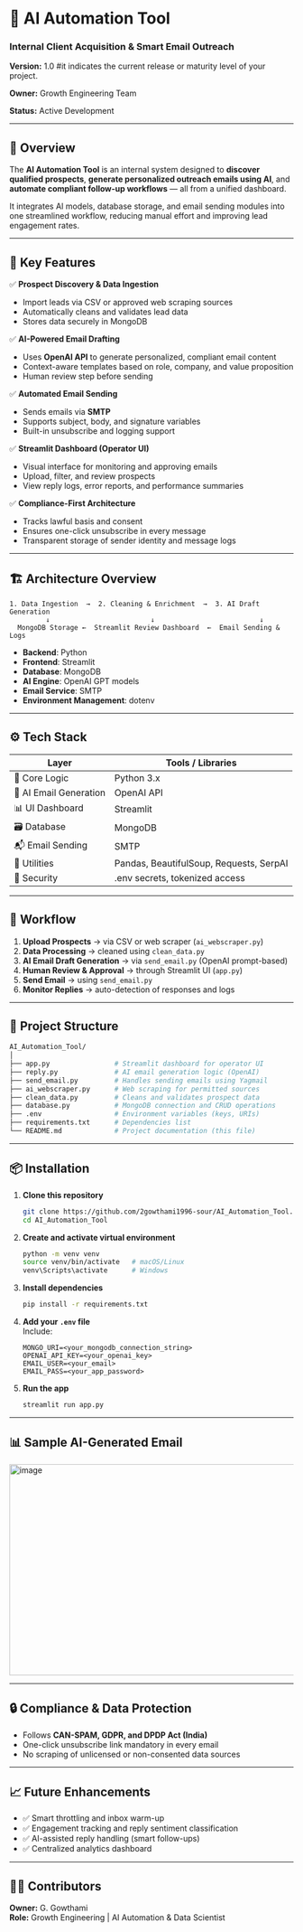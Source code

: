 
# 🧠 AI Automation Tool  
### Internal Client Acquisition & Smart Email Outreach  

**Version:** 1.0      #it indicates the current release or maturity level of your project.

**Owner:** Growth Engineering Team  

**Status:** Active Development  

---

## 🚀 Overview  
The **AI Automation Tool** is an internal system designed to **discover qualified prospects**, **generate personalized outreach emails using AI**, and **automate compliant follow-up workflows** — all from a unified dashboard.  

It integrates AI models, database storage, and email sending modules into one streamlined workflow, reducing manual effort and improving lead engagement rates.  

---

## 🧩 Key Features  

✅ **Prospect Discovery & Data Ingestion**  
- Import leads via CSV or approved web scraping sources  
- Automatically cleans and validates lead data  
- Stores data securely in MongoDB  

✅ **AI-Powered Email Drafting**  
- Uses **OpenAI API** to generate personalized, compliant email content  
- Context-aware templates based on role, company, and value proposition  
- Human review step before sending  

✅ **Automated Email Sending**  
- Sends emails via **SMTP**  
- Supports subject, body, and signature variables  
- Built-in unsubscribe and logging support  

✅ **Streamlit Dashboard (Operator UI)**  
- Visual interface for monitoring and approving emails  
- Upload, filter, and review prospects  
- View reply logs, error reports, and performance summaries  

✅ **Compliance-First Architecture**  
- Tracks lawful basis and consent  
- Ensures one-click unsubscribe in every message  
- Transparent storage of sender identity and message logs  

---

## 🏗️ Architecture Overview  

```text
1. Data Ingestion  →  2. Cleaning & Enrichment  →  3. AI Draft Generation
         ↓                         ↓                          ↓
  MongoDB Storage ←  Streamlit Review Dashboard  ←  Email Sending & Logs
```

- **Backend**: Python  
- **Frontend**: Streamlit  
- **Database**: MongoDB  
- **AI Engine**: OpenAI GPT models  
- **Email Service**: SMTP  
- **Environment Management**: dotenv  

---

## ⚙️ Tech Stack  

| Layer | Tools / Libraries |
|-------|--------------------|
| 🧮 Core Logic | Python 3.x |
| 🧠 AI Email Generation | OpenAI API |
| 📊 UI Dashboard | Streamlit |
| 🗃️ Database | MongoDB |
| 📬 Email Sending | SMTP |
| 🧰 Utilities | Pandas, BeautifulSoup, Requests, SerpAI |
| 🔐 Security | .env secrets, tokenized access |

---

## 🧠 Workflow  

1. **Upload Prospects** → via CSV or web scraper (`ai_webscraper.py`)  
2. **Data Processing** → cleaned using `clean_data.py`  
3. **AI Email Draft Generation** → via `send_email.py` (OpenAI prompt-based)  
4. **Human Review & Approval** → through Streamlit UI (`app.py`)  
5. **Send Email** → using `send_email.py`  
6. **Monitor Replies** → auto-detection of responses and logs  

---

## 📁 Project Structure  

```bash
AI_Automation_Tool/
│
├── app.py                # Streamlit dashboard for operator UI
├── reply.py              # AI email generation logic (OpenAI)
├── send_email.py         # Handles sending emails using Yagmail
├── ai_webscraper.py      # Web scraping for permitted sources
├── clean_data.py         # Cleans and validates prospect data
├── database.py           # MongoDB connection and CRUD operations
├── .env                  # Environment variables (keys, URIs)
├── requirements.txt      # Dependencies list
└── README.md             # Project documentation (this file)
```

---

## 📦 Installation  

1. **Clone this repository**
   ```bash
   git clone https://github.com/2gowthami1996-sour/AI_Automation_Tool.git
   cd AI_Automation_Tool
   ```

2. **Create and activate virtual environment**
   ```bash
   python -m venv venv
   source venv/bin/activate   # macOS/Linux
   venv\Scripts\activate      # Windows
   ```

3. **Install dependencies**
   ```bash
   pip install -r requirements.txt
   ```

4. **Add your `.env` file**  
   Include:
   ```env
   MONGO_URI=<your_mongodb_connection_string>
   OPENAI_API_KEY=<your_openai_key>
   EMAIL_USER=<your_email>
   EMAIL_PASS=<your_app_password>
   ```

5. **Run the app**
   ```bash
   streamlit run app.py
   ```

---

## 📊 Sample AI-Generated Email  

<img width="964" height="374" alt="image" src="https://github.com/user-attachments/assets/9158d7f8-6060-42f9-84c8-a39e17029605" />


---

## 🔒 Compliance & Data Protection  

- Follows **CAN-SPAM, GDPR, and DPDP Act (India)**  
- One-click unsubscribe link mandatory in every email  
- No scraping of unlicensed or non-consented data sources  

---

## 📈 Future Enhancements  

- ✅ Smart throttling and inbox warm-up  
- ✅ Engagement tracking and reply sentiment classification  
- ✅ AI-assisted reply handling (smart follow-ups)  
- ✅ Centralized analytics dashboard  

---

## 👩‍💻 Contributors  

**Owner:** G. Gowthami  
**Role:** Growth Engineering | AI Automation & Data Scientist  
